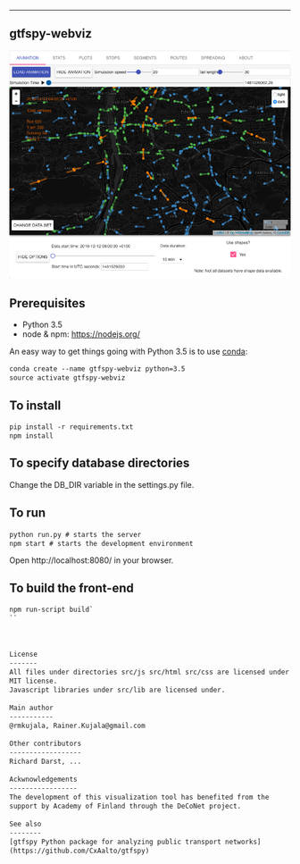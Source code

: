 -------------
gtfspy-webviz
-------------

![Screenshot](docs/sample_image.png?raw=true "Screenshot")

Prerequisites
-------------
- Python 3.5
- node & npm: https://nodejs.org/

An easy way to get things going with Python 3.5 is to use [conda](https://www.continuum.io/downloads):

```
conda create --name gtfspy-webviz python=3.5
source activate gtfspy-webviz
```

To install
----------

```
pip install -r requirements.txt
npm install
```

To specify database directories
-------------------------------
Change the DB_DIR variable in the settings.py file.

To run
------

```
python run.py # starts the server
npm start # starts the development environment
```

Open http://localhost:8080/ in your browser.


To build the front-end
----------------------
```
npm run-script build`
``



License
-------
All files under directories src/js src/html src/css are licensed under MIT license.
Javascript libraries under src/lib are licensed under.

Main author 
-----------
@rmkujala, Rainer.Kujala@gmail.com

Other contributors
------------------
Richard Darst, ...

Ackwnowledgements
-----------------
The development of this visualization tool has benefited from the support by Academy of Finland through the DeCoNet project.

See also
--------
[gtfspy Python package for analyzing public transport networks](https://github.com/CxAalto/gtfspy)
